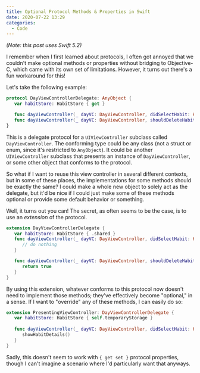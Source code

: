 ```yaml
---
title: Optional Protocol Methods & Properties in Swift
date: 2020-07-22 13:29
categories:
  - Code
---
```


_(Note: this post uses Swift 5.2)_

I remember when I first learned about protocols, I often got annoyed that we couldn't make optional methods or properties without bridging to Objective-C, which came with its own set of limitations. However, it turns out there's a fun workaround for this! <!--more-->

Let's take the following example:

```swift
protocol DayViewControllerDelegate: AnyObject {
   var habitStore: HabitStore { get }

   func dayViewController(_ dayVC: DayViewController, didSelectHabit: Habit)
   func dayViewController(_ dayVC: DayViewController, shouldDeleteHabit: Habit) -> Bool
}
```

This is a delegate protocol for a `UIViewController` subclass called `DayViewController`. The conforming type could be any class (not a struct or enum, since it's restricted to `AnyObject`). It could be another `UIViewController` subclass that presents an instance of `DayViewController`, or some other object that conforms to the protocol.

So what if I want to reuse this view controller in several different contexts, but in some of these places, the implementations for some methods should be exactly the same? I could make a whole new object to solely act as the delegate, but it'd be nice if I could just make some of these methods optional or provide some default behavior or something.

Well, it turns out you can! The secret, as often seems to be the case, is to use an _extension_ of the protocol.

```swift
extension DayViewControllerDelegate {
   var habitStore: HabitStore { .shared }
   func dayViewController(_ dayVC: DayViewController, didSelectHabit: Habit) {
      // do nothing
   }

   func dayViewController(_ dayVC: DayViewController, shouldDeleteHabit: Habit) -> Bool {
      return true
   }
}
```

By using this extension, whatever conforms to this protocol now doesn't need to implement those methods; they've effectively become "optional," in a sense. If I want to "override" any of these methods, I can easily do so: 

```swift
extension PresentingViewController: DayViewControllerDelegate {
   var habitStore: HabitStore { self.temporaryStorage }
   
   func dayViewController(_ dayVC: DayViewController, didSelectHabit: Habit) {
      showHabitDetails()
   }
}
```

Sadly, this doesn't seem to work with `{ get set }` protocol properties, though I can't imagine a scenario where I'd particularly want that anyways.

